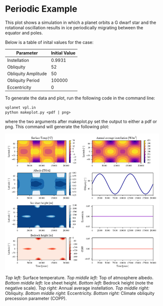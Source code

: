 # Periodic Example

This plot shows a simulation in which a planet orbits a G dwarf star and the rotational oscillation results in ice periodically migrating between the equator and poles.

Below is a table of inital values for the case:

| Parameter           | Initial Value |
| ------------------- | ------------- |
| Instellation        | 0.9931        |
| Obliquity           | 52            |
| Obliquity Amplitude | 50            |
| Obliquity Period    | 100000        |
| Eccentricity        | 0             |

To generate the data and plot, run the following code in the command line:

```
vplanet vpl.in
python makeplot.py <pdf | png>
```

where the two arguments after makeplot.py set the output to either a pdf or png. This command will generate the following plot:

![PeriodicExample](PeriodicExample.png)

 _Top left:_ Surface temperature. _Top middle left:_ Top of atmosphere albedo. _Bottom middle left:_ Ice sheet height. _Bottom left:_ Bedrock height (note the negative scale). _Top right:_ Annual average instellation. _Top middle right:_ Obliquity. _Bottom middle right:_ Eccentricity. _Bottom right:_ Climate obliquity precession parameter (COPP).